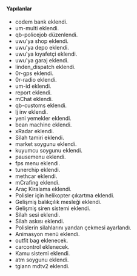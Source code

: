 #### Yapılanlar

- codem bank eklendi.
- um-multi eklendi.
- qb-policejob düzenlendi.
- uwu'ya shop eklendi.
- uwu'ya depo eklendi.
- uwu'ya kıyafetçi eklendi.
- uwu'ya garaj eklendi.
- linden_dispatch eklendi.
- 0r-gps eklendi.
- 0r-radio eklendi.
- um-id eklendi.
- report eklendi.
- mChat eklendi.
- qb-customs eklendi.
- lj inv eklendi.
- yeni yemekler eklendi.
- bean machine eklendi.
- xRadar eklendi.
- Silah tamiri eklendi.
- market soygunu eklendi.
- kuyumcu soygunu eklendi.
- pausemenu eklendi.
- fps menu eklendi.
- tunerchip eklendi.
- methcar eklendi.
- mCrafing eklendi.
- Araç Kiralama eklendi.
- Polisler için helikopter çıkartma eklendi.
- Gelişmiş balıkçılık mesleği eklendi.
- Gelişmiş siren sistemi eklendi.
- Silah sesi eklendi.
- Silah askısı eklendi.
- Polislerin silahlarını yandan çekmesi ayarlandı.
- Animasyon menü eklendi.
- outfit bag eklenecek.
- carcontrol eklenecek.
- Kamu sistemi eklendi.
- atm soygunu eklendi.
- tgiann mdtv2 eklendi.
  
